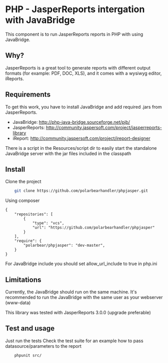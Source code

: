 PHP - JasperReports intergation with JavaBridge
====
This component is to run JasperReports reports in PHP with using JavaBridge.

## Why?

JasperReports is a great tool to generate reports with different output formats (for example: PDF, DOC, XLS),
and it comes with a wysiwyg editor, iReports.

## Requirements
To get this work, you have to install JavaBridge and add required .jars from JasperReports.

- JavaBridge: http://php-java-bridge.sourceforge.net/pjb/
- JasperReports: http://community.jaspersoft.com/project/jasperreports-library
- iReport: http://community.jaspersoft.com/project/ireport-designer

There is a script in the Resources/script dir to easily start the standalone JavaBridge server with the jar files included in the classpath

## Install

Clone the project
```BASH
    git clone https://github.com/polarbearhandler/phpjasper.git
```

Using composer
```YML
{
    "repositories": [
        {
            "type": "vcs",
            "url": "https://github.com/polarbearhandler/phpjasper"
        }
    ],
    "require": {
        "polarbear/phpjasper": "dev-master",
    }
}
```
For JavaBridge include you should set allow_url_include to true in php.ini

## Limitations

Currently, the JavaBridge should run on the same machine.
It's recommended to run the JavaBridge with the same user as your webserver (www-data)

This library was tested with JasperReports 3.0.0 (upgrade preferable)

## Test and usage

Just run the tests
Check the test suite for an example how to pass datasource/parameters to the report

```BASH
    phpunit src/
```

